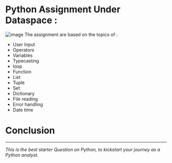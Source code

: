 # Python Assignment Under Dataspace :
![image](https://www.bing.com/images/search?view=detailV2&ccid=kbO1T90N&id=1F126242A4F097907E71378D965D8EF3AF5625E7&thid=OIP.kbO1T90NqtfN3K-K58a20wHaHa&mediaurl=https%3a%2f%2fstatic.vecteezy.com%2fsystem%2fresources%2fpreviews%2f012%2f697%2f295%2fnon_2x%2f3d-python-programming-language-logo-free-png.png&exph=980&expw=980&q=Python&simid=608042781757286532&FORM=IRPRST&ck=063BB79B6C7453DC4AFBF9C1D34C9DE2&selectedIndex=2&itb=1)
The assignment are based on the topics of :
- User Input
- Operators
- Variables
- Typecasting
- loop
- Function
- List
- Tuple
- Set
- Dictionary
- File reading
- Error handling
- Date time

# Conclusion
--------------------
*This is the best starter Question on Python, to kickstart your journey as a Python analyst.*



